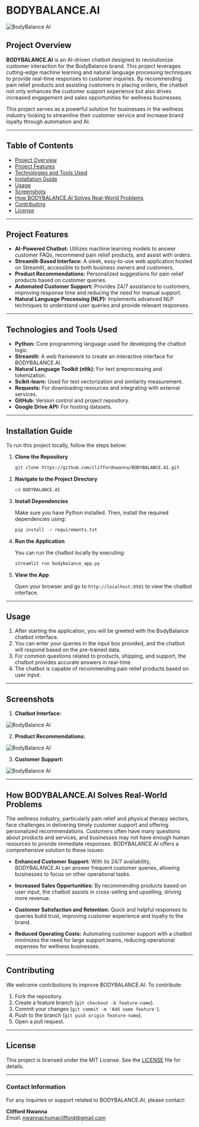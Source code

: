 # BODYBALANCE.AI 

 ![BodyBalance AI](https://github.com/cliffordnwanna/BODYBALANCE.AI/raw/main/images/bodybalance.jpg)

## Project Overview

**BODYBALANCE.AI** is an AI-driven chatbot designed to revolutionize customer interaction for the BodyBalance brand. This project leverages cutting-edge machine learning and natural language processing techniques to provide real-time responses to customer inquiries. By recommending pain relief products and assisting customers in placing orders, the chatbot not only enhances the customer support experience but also drives increased engagement and sales opportunities for wellness businesses.

This project serves as a powerful solution for businesses in the wellness industry looking to streamline their customer service and increase brand loyalty through automation and AI.

---

## Table of Contents

- [Project Overview](#project-overview)
- [Project Features](#project-features)
- [Technologies and Tools Used](#technologies-and-tools-used)
- [Installation Guide](#installation-guide)
- [Usage](#usage)
- [Screenshots](#screenshots)
- [How BODYBALANCE.AI Solves Real-World Problems](#how-bodybalanceai-solves-real-world-problems)
- [Contributing](#contributing)
- [License](#license)

---

## Project Features

- **AI-Powered Chatbot:** Utilizes machine learning models to answer customer FAQs, recommend pain relief products, and assist with orders.
- **Streamlit-Based Interface:** A sleek, easy-to-use web application hosted on Streamlit, accessible to both business owners and customers.
- **Product Recommendations:** Personalized suggestions for pain relief products based on customer queries.
- **Automated Customer Support:** Provides 24/7 assistance to customers, improving response time and reducing the need for manual support.
- **Natural Language Processing (NLP):** Implements advanced NLP techniques to understand user queries and provide relevant responses.

---

## Technologies and Tools Used

- **Python:** Core programming language used for developing the chatbot logic.
- **Streamlit:** A web framework to create an interactive interface for BODYBALANCE.AI.
- **Natural Language Toolkit (nltk):** For text preprocessing and tokenization.
- **Scikit-learn:** Used for text vectorization and similarity measurement.
- **Requests:** For downloading resources and integrating with external services.
- **GitHub:** Version control and project repository.
- **Google Drive API:** For hosting datasets.
  
---

## Installation Guide

To run this project locally, follow the steps below:

1. **Clone the Repository**

   ```bash
   git clone https://github.com/cliffordnwanna/BODYBALANCE.AI.git
   ```

2. **Navigate to the Project Directory**

   ```bash
   cd BODYBALANCE.AI
   ```

3. **Install Dependencies**

   Make sure you have Python installed. Then, install the required dependencies using:

   ```bash
   pip install -r requirements.txt
   ```

4. **Run the Application**

   You can run the chatbot locally by executing:

   ```bash
   streamlit run bodybalance_app.py
   ```

5. **View the App**

   Open your browser and go to `http://localhost:8501` to view the chatbot interface.

---

## Usage

1. After starting the application, you will be greeted with the BodyBalance chatbot interface.
2. You can enter your queries in the input box provided, and the chatbot will respond based on the pre-trained data.
3. For common questions related to products, shipping, and support, the chatbot provides accurate answers in real-time.
4. The chatbot is capable of recommending pain relief products based on user input.

---

## Screenshots

1. **Chatbot Interface:** 

 ![BodyBalance AI](https://github.com/cliffordnwanna/BODYBALANCE.AI/raw/main/images/interface.png)

2. **Product Recommendations:**

 ![BodyBalance AI](https://github.com/cliffordnwanna/BODYBALANCE.AI/raw/main/images/recommendation.png)

3. **Customer Support:**
   
![BodyBalance AI](https://github.com/cliffordnwanna/BODYBALANCE.AI/raw/main/images/support.png)

---

## How BODYBALANCE.AI Solves Real-World Problems

The wellness industry, particularly pain relief and physical therapy sectors, face challenges in delivering timely customer support and offering personalized recommendations. Customers often have many questions about products and services, and businesses may not have enough human resources to provide immediate responses. BODYBALANCE.AI offers a comprehensive solution to these issues:

- **Enhanced Customer Support:** With its 24/7 availability, BODYBALANCE.AI can answer frequent customer queries, allowing businesses to focus on other operational tasks.
  
- **Increased Sales Opportunities:** By recommending products based on user input, the chatbot assists in cross-selling and upselling, driving more revenue.

- **Customer Satisfaction and Retention:** Quick and helpful responses to queries build trust, improving customer experience and loyalty to the brand.

- **Reduced Operating Costs:** Automating customer support with a chatbot minimizes the need for large support teams, reducing operational expenses for wellness businesses.

---

## Contributing

We welcome contributions to improve BODYBALANCE.AI. To contribute:

1. Fork the repository.
2. Create a feature branch (`git checkout -b feature-name`).
3. Commit your changes (`git commit -m 'Add some feature'`).
4. Push to the branch (`git push origin feature-name`).
5. Open a pull request.

---

## License

This project is licensed under the MIT License. See the [LICENSE](https://github.com/cliffordnwanna/BODYBALANCE.AI/blob/main/LICENSE) file for details.

---

### Contact Information

For any inquiries or support related to BODYBALANCE.AI, please contact:

**Clifford Nwanna**  
*Email*: [nwannachumaclifford@gmail.com](mailto:nwannachumaclifford@gmail.com)

